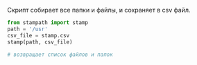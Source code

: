Скрипт собирает все папки и файлы, и сохраняет в csv файл.

```python
from stampath import stamp
path = '/usr'
csv_file = stamp.csv
stamp(path, csv_file)

# возвращает список файлов и папок
```
